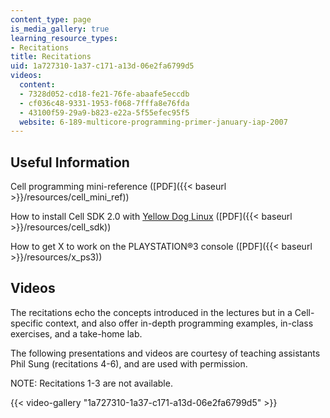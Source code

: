 ```yaml
---
content_type: page
is_media_gallery: true
learning_resource_types:
- Recitations
title: Recitations
uid: 1a727310-1a37-c171-a13d-06e2fa6799d5
videos:
  content:
  - 7328d052-cd18-fe21-76fe-abaafe5eccdb
  - cf036c48-9331-1953-f068-7fffa8e76fda
  - 43100f59-29a9-b823-e22a-5f55efec95f5
  website: 6-189-multicore-programming-primer-january-iap-2007
---
```


Useful Information
------------------

Cell programming mini-reference ([PDF]({{< baseurl >}}/resources/cell_mini_ref))

How to install Cell SDK 2.0 with [Yellow Dog Linux](http://www.terrasoftsolutions.com/support/downloads/) ([PDF]({{< baseurl >}}/resources/cell_sdk))

How to get X to work on the PLAYSTATION®3 console ([PDF]({{< baseurl >}}/resources/x_ps3))

Videos
------

The recitations echo the concepts introduced in the lectures but in a Cell-specific context, and also offer in-depth programming examples, in-class exercises, and a take-home lab.

The following presentations and videos are courtesy of teaching assistants Phil Sung (recitations 4-6), and are used with permission.

NOTE: Recitations 1-3 are not available.

{{< video-gallery "1a727310-1a37-c171-a13d-06e2fa6799d5" >}}

